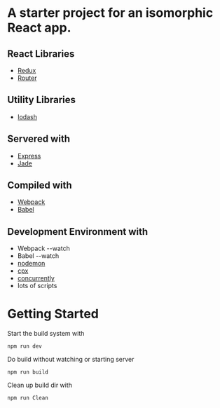 # A starter project for an isomorphic React app.

## React Libraries
- [Redux](https://github.com/reactjs/redux)
- [Router](https://github.com/reactjs/react-router)

## Utility Libraries
- [lodash](https://lodash.com/)

## Servered with
- [Express](https://expressjs.com/)
- [Jade](http://jade-lang.com/)

## Compiled with
- [Webpack](https://webpack.github.io/)
- [Babel](https://babeljs.io/)

## Development Environment with
- Webpack --watch
- Babel --watch
- [nodemon](https://github.com/remy/nodemon)
- [cpx](https://github.com/mysticatea/cpx)
- [concurrently](https://github.com/kimmobrunfeldt/concurrently)
- lots of scripts

# Getting Started

Start the build system with

```shell
npm run dev
```

Do build without watching or starting server

```shell
npm run build
```

Clean up build dir with

```shell
npm run Clean
```
